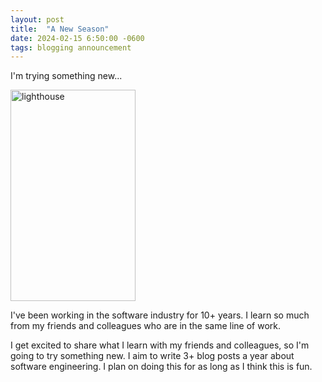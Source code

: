 ```yaml
---
layout: post
title:  "A New Season"
date: 2024-02-15 6:50:00 -0600
tags: blogging announcement
---
```

I'm trying something new...

<!--more-->

<img 
 class="center"
 alt="lighthouse" 
    src="{{site.url}}/assets/img/2024-02-15-a-new-season/lighthouse.jpg"
    width="200"
    height="338"/>


I've been working in the software industry for 10+ years. I learn so much from my friends and colleagues who are in the same line of work.

I get excited to share what I learn with my friends and colleagues, so I'm going to try something new. I aim to write 3+ blog posts a year about software engineering. I plan on doing this for as long as I think this is fun.
